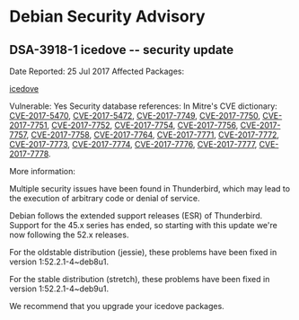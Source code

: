 
Debian Security Advisory
========================


DSA-3918-1 icedove -- security update
-------------------------------------



Date Reported:
25 Jul 2017
Affected Packages:

[icedove](https://packages.debian.org/src:icedove)

Vulnerable:
Yes
Security database references:
In Mitre's CVE dictionary: [CVE-2017-5470](https://security-tracker.debian.org/tracker/CVE-2017-5470), [CVE-2017-5472](https://security-tracker.debian.org/tracker/CVE-2017-5472), [CVE-2017-7749](https://security-tracker.debian.org/tracker/CVE-2017-7749), [CVE-2017-7750](https://security-tracker.debian.org/tracker/CVE-2017-7750), [CVE-2017-7751](https://security-tracker.debian.org/tracker/CVE-2017-7751), [CVE-2017-7752](https://security-tracker.debian.org/tracker/CVE-2017-7752), [CVE-2017-7754](https://security-tracker.debian.org/tracker/CVE-2017-7754), [CVE-2017-7756](https://security-tracker.debian.org/tracker/CVE-2017-7756), [CVE-2017-7757](https://security-tracker.debian.org/tracker/CVE-2017-7757), [CVE-2017-7758](https://security-tracker.debian.org/tracker/CVE-2017-7758), [CVE-2017-7764](https://security-tracker.debian.org/tracker/CVE-2017-7764), [CVE-2017-7771](https://security-tracker.debian.org/tracker/CVE-2017-7771), [CVE-2017-7772](https://security-tracker.debian.org/tracker/CVE-2017-7772), [CVE-2017-7773](https://security-tracker.debian.org/tracker/CVE-2017-7773), [CVE-2017-7774](https://security-tracker.debian.org/tracker/CVE-2017-7774), [CVE-2017-7776](https://security-tracker.debian.org/tracker/CVE-2017-7776), [CVE-2017-7777](https://security-tracker.debian.org/tracker/CVE-2017-7777), [CVE-2017-7778](https://security-tracker.debian.org/tracker/CVE-2017-7778).  

More information:

Multiple security issues have been found in Thunderbird, which may lead
to the execution of arbitrary code or denial of service.


Debian follows the extended support releases (ESR) of Thunderbird.
Support for the 45.x series has ended, so starting with this update
we're now following the 52.x releases.


For the oldstable distribution (jessie), these problems have been fixed
in version 1:52.2.1-4~deb8u1.


For the stable distribution (stretch), these problems have been fixed in
version 1:52.2.1-4~deb9u1.


We recommend that you upgrade your icedove packages.





